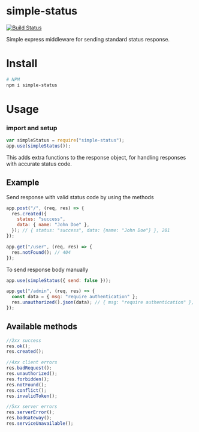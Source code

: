 # simple-status

[![Build Status](https://travis-ci.com/micaiah-effiong/api-responses.svg?branch=main)](https://travis-ci.com/micaiah-effiong/api-responses)

Simple express middleware for sending standard status response.

# Install

```bash
# NPM
npm i simple-status
```

# Usage

### import and setup

```js
var simpleStatus = require("simple-status");
app.use(simpleStatus());
```

This adds extra functions to the response object, for handling responses with accurate status code.

## Example

Send response with valid status code by using the methods

```js
app.post("/", (req, res) => {
  res.created({
    status: "success",
    data: { name: "John Doe" },
  }); // { status: "success", data: {name: "John Doe"} }, 201
});

app.get("/user", (req, res) => {
  res.notFound(); // 404
});
```

To send response body manually

```js
app.use(simpleStatus({ send: false }));

app.get("/admin", (req, res) => {
  const data = { msg: "require authentication" };
  res.unauthorized().json(data); // { msg: "require authentication" }, 401
});
```

## Available methods

```js
//2xx success
res.ok();
res.created();

//4xx client errors
res.badRequest();
res.unauthorized();
res.forbidden();
res.notFound();
res.conflict();
res.invalidToken();

//5xx server errors
res.serverError();
res.badGateway();
res.serviceUnavailable();
```
